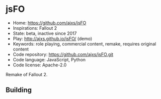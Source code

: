 # jsFO

- Home: https://github.com/ajxs/jsFO
- Inspirations: Fallout 2
- State: beta, inactive since 2017
- Play: http://ajxs.github.io/jsFO/ (demo)
- Keywords: role playing, commercial content, remake, requires original content
- Code repository: https://github.com/ajxs/jsFO.git
- Code language: JavaScript, Python
- Code license: Apache-2.0

Remake of Fallout 2.

## Building

